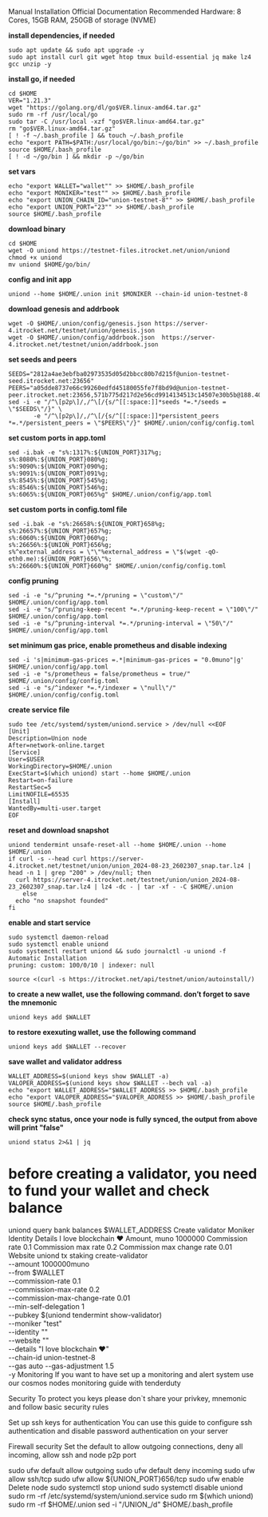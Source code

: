 Manual Installation
Official Documentation
Recommended Hardware: 8 Cores, 15GB RAM, 250GB of storage (NVME)

**install dependencies, if needed**
```
sudo apt update && sudo apt upgrade -y
sudo apt install curl git wget htop tmux build-essential jq make lz4 gcc unzip -y
```

**install go, if needed**
```
cd $HOME
VER="1.21.3"
wget "https://golang.org/dl/go$VER.linux-amd64.tar.gz"
sudo rm -rf /usr/local/go
sudo tar -C /usr/local -xzf "go$VER.linux-amd64.tar.gz"
rm "go$VER.linux-amd64.tar.gz"
[ ! -f ~/.bash_profile ] && touch ~/.bash_profile
echo "export PATH=$PATH:/usr/local/go/bin:~/go/bin" >> ~/.bash_profile
source $HOME/.bash_profile
[ ! -d ~/go/bin ] && mkdir -p ~/go/bin
```

**set vars**
```
echo "export WALLET="wallet"" >> $HOME/.bash_profile
echo "export MONIKER="test"" >> $HOME/.bash_profile
echo "export UNION_CHAIN_ID="union-testnet-8"" >> $HOME/.bash_profile
echo "export UNION_PORT="23"" >> $HOME/.bash_profile
source $HOME/.bash_profile
```
**download binary**
```
cd $HOME
wget -O uniond https://testnet-files.itrocket.net/union/uniond
chmod +x uniond
mv uniond $HOME/go/bin/
```

**config and init app**
```
uniond --home $HOME/.union init $MONIKER --chain-id union-testnet-8
```

**download genesis and addrbook**
```
wget -O $HOME/.union/config/genesis.json https://server-4.itrocket.net/testnet/union/genesis.json
wget -O $HOME/.union/config/addrbook.json  https://server-4.itrocket.net/testnet/union/addrbook.json
```

**set seeds and peers**
```
SEEDS="2812a4ae3ebfba02973535d05d2bbcc80b7d215f@union-testnet-seed.itrocket.net:23656"
PEERS="a05dde8737e66c99260edfd45180055fe7f8bd9d@union-testnet-peer.itrocket.net:23656,571b775d217d2e56cd9914134513c14507e30b5b@188.40.126.219:26656,7314fd2235940db754af316446869af4ef2ffe5c@65.108.40.246:26656,71b1273c3e944fc9df0c0d39fe53931ed12b7674@65.108.131.146:27101,9fa3e7248de4dc1f639e0d89470bf443d4a427ba@65.109.113.233:24656,d513bc19be599c2de8fcde0d7b4c997fc5e7b197@65.109.126.24:26671,c51587b3d222faa9a13c0354ec87cdc2902ce987@198.244.179.173:26656,5f498ea2735387e31c5076ea54b1463138d9755f@185.165.170.147:26656,082d00f596f1823041ec8ad570e7da3af4c2c4bd@62.171.160.155:26656,c778da65696e032ff92375c9b3a296d54fa89126@195.201.245.178:56076,19ae23577b8ad3c99e293dfb2d32ba20fdb15d04@95.217.196.224:17156,13abf5bb34c6811514a07855364132b03ad05b3d@93.190.140.5:26656"
sed -i -e "/^\[p2p\]/,/^\[/{s/^[[:space:]]*seeds *=.*/seeds = \"$SEEDS\"/}" \
       -e "/^\[p2p\]/,/^\[/{s/^[[:space:]]*persistent_peers *=.*/persistent_peers = \"$PEERS\"/}" $HOME/.union/config/config.toml
```

**set custom ports in app.toml**
```
sed -i.bak -e "s%:1317%:${UNION_PORT}317%g;
s%:8080%:${UNION_PORT}080%g;
s%:9090%:${UNION_PORT}090%g;
s%:9091%:${UNION_PORT}091%g;
s%:8545%:${UNION_PORT}545%g;
s%:8546%:${UNION_PORT}546%g;
s%:6065%:${UNION_PORT}065%g" $HOME/.union/config/app.toml
```

**set custom ports in config.toml file**
```
sed -i.bak -e "s%:26658%:${UNION_PORT}658%g;
s%:26657%:${UNION_PORT}657%g;
s%:6060%:${UNION_PORT}060%g;
s%:26656%:${UNION_PORT}656%g;
s%^external_address = \"\"%external_address = \"$(wget -qO- eth0.me):${UNION_PORT}656\"%;
s%:26660%:${UNION_PORT}660%g" $HOME/.union/config/config.toml
```

**config pruning**
```
sed -i -e "s/^pruning *=.*/pruning = \"custom\"/" $HOME/.union/config/app.toml
sed -i -e "s/^pruning-keep-recent *=.*/pruning-keep-recent = \"100\"/" $HOME/.union/config/app.toml
sed -i -e "s/^pruning-interval *=.*/pruning-interval = \"50\"/" $HOME/.union/config/app.toml
```

**set minimum gas price, enable prometheus and disable indexing**
```
sed -i 's|minimum-gas-prices =.*|minimum-gas-prices = "0.0muno"|g' $HOME/.union/config/app.toml
sed -i -e "s/prometheus = false/prometheus = true/" $HOME/.union/config/config.toml
sed -i -e "s/^indexer *=.*/indexer = \"null\"/" $HOME/.union/config/config.toml
```

**create service file**
```
sudo tee /etc/systemd/system/uniond.service > /dev/null <<EOF
[Unit]
Description=Union node
After=network-online.target
[Service]
User=$USER
WorkingDirectory=$HOME/.union
ExecStart=$(which uniond) start --home $HOME/.union
Restart=on-failure
RestartSec=5
LimitNOFILE=65535
[Install]
WantedBy=multi-user.target
EOF
```

**reset and download snapshot**
```
uniond tendermint unsafe-reset-all --home $HOME/.union --home $HOME/.union
if curl -s --head curl https://server-4.itrocket.net/testnet/union/union_2024-08-23_2602307_snap.tar.lz4 | head -n 1 | grep "200" > /dev/null; then
  curl https://server-4.itrocket.net/testnet/union/union_2024-08-23_2602307_snap.tar.lz4 | lz4 -dc - | tar -xf - -C $HOME/.union
    else
  echo "no snapshot founded"
fi
```

**enable and start service**
```
sudo systemctl daemon-reload
sudo systemctl enable uniond
sudo systemctl restart uniond && sudo journalctl -u uniond -f
Automatic Installation
pruning: custom: 100/0/10 | indexer: null

source <(curl -s https://itrocket.net/api/testnet/union/autoinstall/)
```


**to create a new wallet, use the following command. don’t forget to save the mnemonic**
```
uniond keys add $WALLET
```

**to restore exexuting wallet, use the following command**
```
uniond keys add $WALLET --recover
```

**save wallet and validator address**
```
WALLET_ADDRESS=$(uniond keys show $WALLET -a)
VALOPER_ADDRESS=$(uniond keys show $WALLET --bech val -a)
echo "export WALLET_ADDRESS="$WALLET_ADDRESS >> $HOME/.bash_profile
echo "export VALOPER_ADDRESS="$VALOPER_ADDRESS >> $HOME/.bash_profile
source $HOME/.bash_profile
```

**check sync status, once your node is fully synced, the output from above will print "false"**
```
uniond status 2>&1 | jq 
```

# before creating a validator, you need to fund your wallet and check balance
uniond query bank balances $WALLET_ADDRESS 
Create validator
Moniker
Identity
Details
I love blockchain ❤️
Amount, muno
1000000
Commission rate
0.1
Commission max rate
0.2
Commission max change rate
0.01
Website
uniond tx staking create-validator \
--amount 1000000muno \
--from $WALLET \
--commission-rate 0.1 \
--commission-max-rate 0.2 \
--commission-max-change-rate 0.01 \
--min-self-delegation 1 \
--pubkey $(uniond tendermint show-validator) \
--moniker "test" \
--identity "" \
--website "" \
--details "I love blockchain ❤️" \
--chain-id union-testnet-8 \
--gas auto --gas-adjustment 1.5 \
-y
Monitoring
If you want to have set up a monitoring and alert system use our cosmos nodes monitoring guide with tenderduty

Security
To protect you keys please don`t share your privkey, mnemonic and follow basic security rules

Set up ssh keys for authentication
You can use this guide to configure ssh authentication and disable password authentication on your server

Firewall security
Set the default to allow outgoing connections, deny all incoming, allow ssh and node p2p port

sudo ufw default allow outgoing 
sudo ufw default deny incoming 
sudo ufw allow ssh/tcp 
sudo ufw allow ${UNION_PORT}656/tcp
sudo ufw enable
Delete node
sudo systemctl stop uniond
sudo systemctl disable uniond
sudo rm -rf /etc/systemd/system/uniond.service
sudo rm $(which uniond)
sudo rm -rf $HOME/.union
sed -i "/UNION_/d" $HOME/.bash_profile
